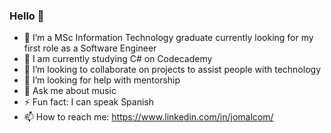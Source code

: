 ### Hello 👋

- 🔭 I’m a MSc Information Technology graduate currently looking for my first role as a Software Engineer
- 🌱 I am currently studying C# on Codecademy
- 👯 I’m looking to collaborate on projects to assist people with technology
- 🤔 I’m looking for help with mentorship
- 💬 Ask me about music
- ⚡ Fun fact: I can speak Spanish
- 📫 How to reach me: https://www.linkedin.com/in/jomalcom/

